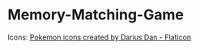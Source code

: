# Memory-Matching-Game

Icons: <a href="https://www.flaticon.com/free-icons/pokemon" title="pokemon icons">Pokemon icons created by Darius Dan - Flaticon</a>

